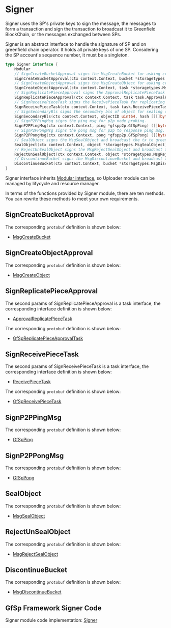 # Signer

Signer uses the SP's private keys to sign the message, the messages to form a transaction and sign the transaction to broadcast it to Greenfield BlockChain, or the messages exchanged between SPs.

Signer is an abstract interface to handle the signature of SP and on greenfield chain operator. It holds all private keys of one SP. Considering the SP account's sequence number, it must be a singleton.

```go
type Signer interface {
    Modular
    // SignCreateBucketApproval signs the MsgCreateBucket for asking create bucket approval.
    SignCreateBucketApproval(ctx context.Context, bucket *storagetypes.MsgCreateBucket) ([]byte, error)
    // SignCreateObjectApproval signs the MsgCreateObject for asking create object approval.
    SignCreateObjectApproval(ctx context.Context, task *storagetypes.MsgCreateObject) ([]byte, error)
    // SignReplicatePieceApproval signs the ApprovalReplicatePieceTask for asking replicate pieces to secondary SPs.
    SignReplicatePieceApproval(ctx context.Context, task task.ApprovalReplicatePieceTask) ([]byte, error)
    // SignReceivePieceTask signs the ReceivePieceTask for replicating pieces data between SPs.
    SignReceivePieceTask(ctx context.Context, task task.ReceivePieceTask) ([]byte, error)
    // SignSecondaryBls signs the secondary bls of object for sealing object.
    SignSecondaryBls(ctx context.Context, objectID uint64, hash [][]byte) ([]byte, error)
    // SignP2PPingMsg signs the ping msg for p2p node probing.
    SignP2PPingMsg(ctx context.Context, ping *gfspp2p.GfSpPing) ([]byte, error)
    // SignP2PPongMsg signs the pong msg for p2p to response ping msg.
    SignP2PPongMsg(ctx context.Context, pong *gfspp2p.GfSpPong) ([]byte, error)
    // SealObject signs the MsgSealObject and broadcast the tx to greenfield.
    SealObject(ctx context.Context, object *storagetypes.MsgSealObject) error
    // RejectUnSealObject signs the MsgRejectSealObject and broadcast the tx to greenfield.
    RejectUnSealObject(ctx context.Context, object *storagetypes.MsgRejectSealObject) error
    // DiscontinueBucket signs the MsgDiscontinueBucket and broadcast the tx to greenfield.
    DiscontinueBucket(ctx context.Context, bucket *storagetypes.MsgDiscontinueBucket) error
}
```

Signer interface inherits [Modular interface](./common/lifecycle_modular.md#modular-interface), so Uploader module can be managed by lifycycle and resource manager.

In terms of the functions provided by Signer module, there are ten methods. You can rewrite these methods to meet your own requirements.

## SignCreateBucketApproval

The corresponding `protobuf` definition is shown below:

- [MsgCreateBucket](./common/proto.md#msgcreatebucket-proto)

## SignCreateObjectApproval

The corresponding `protobuf` definition is shown below:

- [MsgCreateObject](./common/proto.md#msgcreateobject-proto)

## SignReplicatePieceApproval

The second params of SignReplicatePieceApproval is a task interface, the corresponding interface definition is shown below:

- [ApprovalReplicatePieceTask](./common/task.md#approvalreplicatepiecetask)

The corresponding `protobuf` definition is shown below:

- [GfSpReplicatePieceApprovalTask](./common/proto.md#gfspreplicatepieceapprovaltask-proto)

## SignReceivePieceTask

The second params of SignReceivePieceTask is a task interface, the corresponding interface definition is shown below:

- [ReceivePieceTask](./common/task.md#approvalreplicatepiecetask)

The corresponding `protobuf` definition is shown below:

- [GfSpReceivePieceTask](./common/proto.md#gfspreceivepiecetask-proto)

## SignP2PPingMsg

The corresponding `protobuf` definition is shown below:

- [GfSpPing](./common/proto.md#gfspping-proto)

## SignP2PPongMsg

The corresponding `protobuf` definition is shown below:

- [GfSpPong](./common/proto.md#gfsppong-proto)

## SealObject

The corresponding `protobuf` definition is shown below:

- [MsgSealObject](./common/proto.md#msgsealobject)

## RejectUnSealObject

The corresponding `protobuf` definition is shown below:

- [MsgRejectSealObject](./common/proto.md#msgrejectsealobject-proto)

## DiscontinueBucket

The corresponding `protobuf` definition is shown below:

- [MsgDiscontinueBucket](./common/proto.md#msgdiscontinuebucket)

## GfSp Framework Signer Code

Signer module code implementation: [Signer](https://github.com/bnb-chain/greenfield-storage-provider/tree/master/modular/signer)

